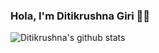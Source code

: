 ### Hola, I'm Ditikrushna Giri 👋👋

<!--
**ditikrushna/ditikrushna** is a ✨ _special_ ✨ repository because its `README.md` (this file) appears on your GitHub profile.

Here are some ideas to get you started:

- 🔭 I’m currently working on ...
- 🌱 I’m currently learning ...
- 👯 I’m looking to collaborate on ...
- 🤔 I’m looking for help with ...
- 💬 Ask me about ...
- 📫 How to reach me: ...
- 😄 Pronouns: ...
- ⚡ Fun fact: ...
-->


![Ditikrushna's github stats](https://github-readme-stats.vercel.app/api?username=ditikrushna&count_private=true) 
